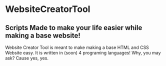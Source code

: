 # WebsiteCreatorTool

## Scripts Made to make your life easier while making a base website!
Website Creator Tool is meant to make making a base HTML and CSS Website easy. It is
written in (soon) 4 programing languages! Why, you may ask? Cause yes, yes.

